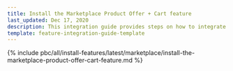 ```yaml
---
title: Install the Marketplace Product Offer + Cart feature
last_updated: Dec 17, 2020
description: This integration guide provides steps on how to integrate the Spryker Marketplace Product Offer + Cart feature into a Spryker Marketplace project.
template: feature-integration-guide-template
---
```


{% include pbc/all/install-features/latest/marketplace/install-the-marketplace-product-offer-cart-feature.md %} <!-- To edit, see /_includes/pbc/all/install-features/202311.0/marketplace/install-the-marketplace-product-offer-cart-feature.md -->
